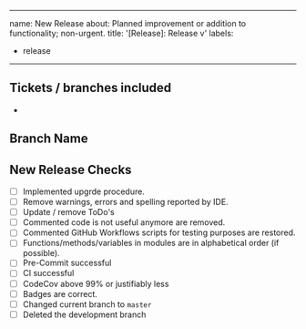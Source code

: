 ______________________________________________________________________

name: New Release
about: Planned improvement or addition to functionality; non-urgent.
title: '\[Release\]: Release v'
labels:

- release

______________________________________________________________________

## Tickets / branches included

- [](<>)

## Branch Name

## New Release Checks

- [ ] Implemented upgrde procedure.
- [ ] Remove warnings, errors and spelling reported by IDE.
- [ ] Update / remove ToDo's
- [ ] Commented code is not useful anymore are removed.
- [ ] Commented GitHub Workflows scripts for testing purposes are restored.
- [ ] Functions/methods/variables in modules are in alphabetical order (if possible).
- [ ] Pre-Commit successful
- [ ] CI successful
- [ ] CodeCov above 99% or justifiably less
- [ ] Badges are correct.
- [ ] Changed current branch to `master`
- [ ] Deleted the development branch
